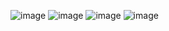 ![image](https://github.com/Mehwarzaidi/Tourest---Explore-the-World/assets/154052609/6e8c4e1d-7092-4765-a252-0e8e662ab492)
![image](https://github.com/Mehwarzaidi/Tourest---Explore-the-World/assets/154052609/82dd870a-71e2-4671-99aa-a9556c7e206a)
![image](https://github.com/Mehwarzaidi/Tourest---Explore-the-World/assets/154052609/1896f6e4-7293-407b-9acf-76eb03e2d116)
![image](https://github.com/Mehwarzaidi/Tourest---Explore-the-World/assets/154052609/fd7e7c4a-29d3-41eb-b257-b45758edee57)
